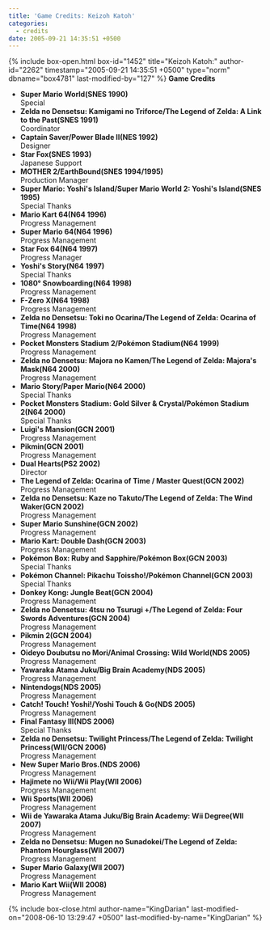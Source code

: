 ```yaml
---
title: 'Game Credits: Keizoh Katoh'
categories:
  - credits
date: 2005-09-21 14:35:51 +0500
---
```

{% include box-open.html box-id="1452" title="Keizoh Katoh:" author-id="2262" timestamp="2005-09-21 14:35:51 +0500" type="norm" dbname="box4781" last-modified-by="127" %}
<b>Game Credits</b>
<UL>

<LI><b>Super Mario World(SNES 1990)</b><BR />
Special</LI>
<LI><b>Zelda no Densetsu: Kamigami no Triforce/The Legend of Zelda: A Link to the Past(SNES 1991)</b><BR />
Coordinator</LI>
<LI><b>Captain Saver/Power Blade II(NES 1992)</b><BR />
Designer</LI>
<LI><b>Star Fox(SNES 1993)</b><BR />
Japanese Support</LI>
<LI><b>MOTHER 2/EarthBound(SNES 1994/1995)</b><BR />
Production Manager</LI>
<LI><b>Super Mario: Yoshi's Island/Super Mario World 2: Yoshi's Island(SNES 1995)</b><BR />
Special Thanks</LI>
<LI><b>Mario Kart 64(N64 1996)</b><BR />
Progress Management</LI>
<LI><b>Super Mario 64(N64 1996)</b><BR />
Progress Management</LI>
<LI><b>Star Fox 64(N64 1997)</b><BR />
Progress Manager</LI>
<LI><b>Yoshi's Story(N64 1997)</b><BR />
Special Thanks</LI>
<LI><b>1080° Snowboarding(N64 1998)</b><BR />
Progress Management</LI>
<LI><b>F-Zero X(N64 1998)</b><BR />
Progress Management</LI>
<LI><b>Zelda no Densetsu: Toki no Ocarina/The Legend of Zelda: Ocarina of Time(N64 1998)</b><BR />
Progress Management</LI>
<LI><b>Pocket Monsters Stadium 2/Pokémon Stadium(N64 1999)</b><BR />
Progress Management</LI>
<LI><b>Zelda no Densetsu: Majora no Kamen/The Legend of Zelda: Majora's Mask(N64 2000)</b><BR />
Progress Management</LI>
<LI><b>Mario Story/Paper Mario(N64 2000)</b><BR />
Special Thanks</LI>
<LI><b>Pocket Monsters Stadium: Gold Silver & Crystal/Pokémon Stadium 2(N64 2000)</b><BR />
Special Thanks</LI>
<LI><b>Luigi's Mansion(GCN 2001)</b><BR />
Progress Management</LI>
<LI><b>Pikmin(GCN 2001)</b><BR />
Progress Management</LI>
<LI><b>Dual Hearts(PS2 2002)</b><BR />
Director</LI>
<LI><b>The Legend of Zelda: Ocarina of Time / Master Quest(GCN 2002)</b><BR />
Progress Management</LI>
<LI><b>Zelda no Densetsu: Kaze no Takuto/The Legend of Zelda: The Wind Waker(GCN 2002)</b><BR />
Progress Management</LI>
<LI><b>Super Mario Sunshine(GCN 2002)</b><BR />
Progress Management</LI>
<LI><b>Mario Kart: Double Dash(GCN 2003)</b><BR />
Progress Management</LI>
<LI><b>Pokémon Box: Ruby and Sapphire/Pokémon Box(GCN 2003)</b><BR />
Special Thanks</LI>
<LI><b>Pokémon Channel: Pikachu Toissho!/Pokémon Channel(GCN 2003)</b><BR />
Special Thanks</LI>
<LI><b>Donkey Kong: Jungle Beat(GCN 2004)</b><BR />
Progress Management</LI>
<LI><b>Zelda no Densetsu: 4tsu no Tsurugi +/The Legend of Zelda: Four Swords Adventures(GCN 2004)</b><BR />
Progress Management</LI>
<LI><b>Pikmin 2(GCN 2004)</b><BR />
Progress Management</LI>
<LI><b>Oideyo Doubutsu no Mori/Animal Crossing: Wild World(NDS 2005)</b><BR />
Progress Management</LI>
<LI><b>Yawaraka Atama Juku/Big Brain Academy(NDS 2005)</b><BR />
Progress Management</LI>
<LI><b>Nintendogs(NDS 2005)</b><BR />
Progress Management</LI>
<LI><b>Catch! Touch! Yoshi!/Yoshi Touch & Go(NDS 2005)</b><BR />
Progress Management</LI>
<LI><b>Final Fantasy III(NDS 2006)</b><BR />
Special Thanks</LI>
<LI><b>Zelda no Densetsu: Twilight Princess/The Legend of Zelda: Twilight Princess(WII/GCN 2006)</b><BR />
Progress Management</LI>
<LI><b>New Super Mario Bros.(NDS 2006)</b><BR />
Progress Management</LI>
<LI><b>Hajimete no Wii/Wii Play(WII 2006)</b><BR />
Progress Management</LI>
<LI><b>Wii Sports(WII 2006)</b><BR />
Progress Management</LI>
<LI><b>Wii de Yawaraka Atama Juku/Big Brain Academy: Wii Degree(WII 2007)</b><BR />
Progress Management</LI>
<LI><b>Zelda no Densetsu: Mugen no Sunadokei/The Legend of Zelda: Phantom Hourglass(WII 2007)</b><BR />
Progress Management</LI>
<LI><b>Super Mario Galaxy(WII 2007)</b><BR />
Progress Management</LI>
<LI><b>Mario Kart Wii(WII 2008)</b><BR />
Progress Management</LI>

</UL>
{% include box-close.html author-name="KingDarian" last-modified-on="2008-06-10 13:29:47 +0500" last-modified-by-name="KingDarian" %}
